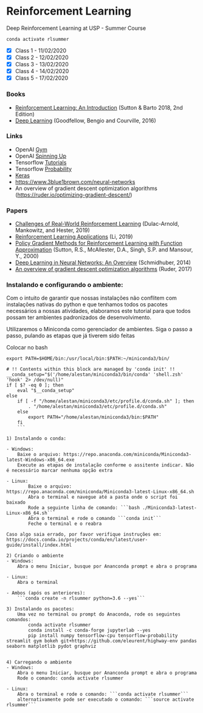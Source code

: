 # Reinforcement Learning

Deep Reinforcement Learning at USP - Summer Course

```
conda activate rlsummer 
``` 


- [x]  Class 1 - 11/02/2020
- [x]  Class 2 - 12/02/2020
- [x]  Class 3 - 13/02/2020
- [x]  Class 4 - 14/02/2020
- [x]  Class 5 - 17/02/2020

### Books 

- [Reinforcement Learning: An Introduction](http://incompleteideas.net/book/RLbook2018.pdf) (Sutton & Barto 2018, 2nd Edition)
- [Deep Learning](https://www.deeplearningbook.org/) (Goodfellow, Bengio and Courville, 2016)

### Links

- OpenAI [Gym](http://gym.openai.com/)
- OpenAI [Spinning Up](https://spinningup.openai.com/en/latest/spinningup/rl_intro.html)
- Tensorflow [Tutorials](https://www.tensorflow.org/tutorials)
- Tensorflow [Probability](https://www.tensorflow.org/probability)
- [Keras](https://keras.io/)
- https://www.3blue1brown.com/neural-networks
- An overview of gradient descent optimization algorithms (https://ruder.io/optimizing-gradient-descent/)

### Papers 

- [Challenges of Real-World Reinforcement Learning](https://arxiv.org/abs/1904.12901) (Dulac-Arnold, Mankowitz, and Hester, 2019)
- [Reinforcement Learning Applications](https://arxiv.org/abs/1908.06973) (Li, 2019)
- [Policy Gradient Methods for Reinforcement Learning with Function Approximation](https://papers.nips.cc/paper/1713-policy-gradient-methods-for-reinforcement-learning-with-function-approximation.pdf) (Sutton, R.S., McAllester, D.A., Singh, S.P. and Mansour, Y., 2000)
- [Deep Learning in Neural Networks: An Overview](https://arxiv.org/abs/1404.7828) (Schmidhuber, 2014)
- [An overview of gradient descent optimization algorithms](https://arxiv.org/abs/1609.04747) (Ruder, 2017)


### Instalando e configurando o ambiente:

Com o intuito de garantir que nossas instalações não conflitem com instalações nativas do python e que tenhamos todos os pacotes necessários
a nossas atividades, elaboramos este tutorial para que todos possam ter ambientes padronizados de desenvolvimento.

Utilizaremos o Miniconda como gerenciador de ambientes. Siga o passo a passo, pulando as etapas que já tiverem sido feitas

Colocar no bash

```export PATH=$HOME/bin:/usr/local/bin:$PATH:~/miniconda3/bin/```

```# >>> conda initialize >>>
# !! Contents within this block are managed by 'conda init' !!
__conda_setup="$('/home/alestan/miniconda3/bin/conda' 'shell.zsh' 'hook' 2> /dev/null)"
if [ $? -eq 0 ]; then
    eval "$__conda_setup"
else
    if [ -f "/home/alestan/miniconda3/etc/profile.d/conda.sh" ]; then
        . "/home/alestan/miniconda3/etc/profile.d/conda.sh"
    else
        export PATH="/home/alestan/miniconda3/bin:$PATH"
    fi
    ```

1) Instalando o conda:

- Windows:
    Baixe o arquivo: https://repo.anaconda.com/miniconda/Miniconda3-latest-Windows-x86_64.exe
    Execute as etapas de instalação conforme o assitente indicar. Não é necessário marcar nenhuma opção extra

- Linux:
        Baixe o arquivo: https://repo.anaconda.com/miniconda/Miniconda3-latest-Linux-x86_64.sh
        Abra o terminal e navegue até a pasta onde o script foi baixado
        Rode a seguinte linha de comando: ```bash ./Miniconda3-latest-Linux-x86_64.sh```
        Abra o terminal e rode o comando ```conda init```
        Feche o terminal e o reabra

Caso algo saia errado, por favor verifique instruções em: https://docs.conda.io/projects/conda/en/latest/user-guide/install/index.html

2) Criando o ambiente
- Windows:
    Abra o menu Iniciar, busque por Ananconda prompt e abra o programa

- Linux:
    Abra o terminal

- Ambos (após os anteriores):
    ```conda create -n rlsummer python=3.6 --yes```

3) Instalando os pacotes:
    Uma vez no terminal ou prompt do Anaconda, rode os seguintes comandos:
        conda activate rlsummer
        conda install -c conda-forge jupyterlab --yes
        pip install numpy tensorflow-cpu tensorflow-probability streamlit gym bokeh git+https://github.com/eleurent/highway-env pandas seaborn matplotlib pydot graphviz


4) Carregando o ambiente
- Windows:
    Abra o menu Iniciar, busque por Ananconda prompt e abra o programa
    Rode o comando: conda activate rlsummer

- Linux:
    Abra o terminal e rode o comando: ```conda activate rlsummer```
    alternativamente pode ser executado o comando: ```source activate rlsummer```
